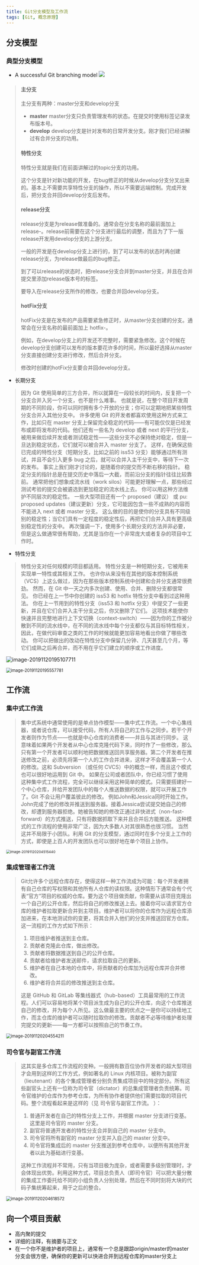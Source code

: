 ```yaml
---
title: Git分支模型及工作流
tags: [Git, 概念原理]
---
```


## 分支模型

### 典型分支模型

* A successful Git branching model
  ![](https://backlog.com/git-tutorial/cn/img/post/stepup/capture_stepup1_5_6.png)

> #### 主分支
>
> 主分支有两种：master分支和develop分支
>
> - **master**
>   master分支只负责管理发布的状态。在提交时使用标签记录发布版本号。
> - **develop**
>   develop分支是针对发布的日常开发分支。刚才我们已经讲解过有合并分支的功用。
>
> #### 特性分支
>
> 特性分支就是我们在前面讲解过的topic分支的功用。
>
> 这个分支是针对新功能的开发，在bug修正的时候从develop分支分叉出来的。基本上不需要共享特性分支的操作，所以不需要远端控制。完成开发后，把分支合并回develop分支后发布。
>
> #### release分支
>
> release分支是为release做准备的。通常会在分支名称的最前面加上release-。release前需要在这个分支进行最后的调整，而且为了下一版release开发用develop分支的上游分支。
>
> 一般的开发是在develop分支上进行的，到了可以发布的状态时再创建release分支，为release做最后的bug修正。
>
> 到了可以release的状态时，把release分支合并到master分支，并且在合并提交里添加release版本号的标签。
>
> 要导入在release分支所作的修改，也要合并回develop分支。
>
> #### hotFix分支
>
> hotFix分支是在发布的产品需要紧急修正时，从master分支创建的分支。通常会在分支名称的最前面加上 hotfix-。
>
> 例如，在develop分支上的开发还不完整时，需要紧急修改。这个时候在develop分支创建可以发布的版本要花许多的时间，所以最好选择从master分支直接创建分支进行修改，然后合并分支。
>
> 修改时创建的hotFix分支要合并回develop分支。

* 长期分支

>因为 Git 使用简单的三方合并，所以就算在一段较长的时间内，反复把一个分支合并入另一个分支，也不是什么难事。 也就是说，在整个项目开发周期的不同阶段，你可以同时拥有多个开放的分支；你可以定期地把某些特性分支合并入其他分支中。
>许多使用 Git 的开发者都喜欢使用这种方式来工作，比如只在 master 分支上保留完全稳定的代码——有可能仅仅是已经发布或即将发布的代码。他们还有一些名为 develop 或者 next 的平行分支，被用来做后续开发或者测试稳定性——这些分支不必保持绝对稳定，但是一旦达到稳定状态，它们就可以被合并入 master 分支了。 这样，在确保这些已完成的特性分支（短期分支，比如之前的 iss53 分支）能够通过所有测试，并且不会引入更多 bug 之后，就可以合并入主干分支中，等待下一次的发布。
>事实上我们刚才讨论的，是随着你的提交而不断右移的指针。 稳定分支的指针总是在提交历史中落后一大截，而前沿分支的指针往往比较靠前。
>通常把他们想象成流水线（work silos）可能更好理解一点，那些经过测试考验的提交会被遴选到更加稳定的流水线上去。
>你可以用这种方法维护不同层次的稳定性。 一些大型项目还有一个 proposed（建议） 或 pu: proposed updates（建议更新）分支，它可能因包含一些不成熟的内容而不能进入 next 或者 master 分支。 这么做的目的是使你的分支具有不同级别的稳定性；当它们具有一定程度的稳定性后，再把它们合并入具有更高级别稳定性的分支中。 再次强调一下，使用多个长期分支的方法并非必要，但是这么做通常很有帮助，尤其是当你在一个非常庞大或者复杂的项目中工作时。

* 特性分支

>特性分支对任何规模的项目都适用。 特性分支是一种短期分支，它被用来实现单一特性或其相关工作。 也许你从来没有在其他的版本控制系统（VCS）上这么做过，因为在那些版本控制系统中创建和合并分支通常很费劲。
>然而，在 Git 中一天之内多次创建、使用、合并、删除分支都很常见。
>你已经在上一节中你创建的 iss53 和 hotfix 特性分支中看到过这种用法。 你在上一节用到的特性分支（iss53 和 hotfix 分支）中提交了一些更新，并且在它们合并入主干分支之后，你又删除了它们。 这项技术能使你快速并且完整地进行上下文切换（context-switch）——因为你的工作被分散到不同的流水线中，在不同的流水线中每个分支都仅与其目标特性相关，因此，在做代码审查之类的工作的时候就能更加容易地看出你做了哪些改动。 你可以把做出的改动在特性分支中保留几分钟、几天甚至几个月，等它们成熟之后再合并，而不用在乎它们建立的顺序或工作进度。

![image-20191120195107711](https://i.loli.net/2020/05/17/eAlEZOu9mIrchMQ.png)

<img src="https://i.loli.net/2020/05/17/2OMgCaAIV6KlwZE.png" alt="image-20191120195557781" style="zoom:80%;" />


## 工作流


### 集中式工作流

>集中式系统中通常使用的是单点协作模型——集中式工作流。一个中心集线器，或者说仓库，可以接受代码，所有人将自己的工作与之同步。若干个开发者则作为节点——也就是中心仓库的消费者——并且与其进行同步。
>这意味着如果两个开发者从中心仓库克隆代码下来，同时作了一些修改，那么只有第一个开发者可以顺利地把数据推送回共享服务器。第二个开发者在推送修改之前，必须先将第一个人的工作合并进来，这样才不会覆盖第一个人的修改。这和 Subversion （或任何 CVCS）中的概念一样，而且这个模式也可以很好地运用到 Git 中。
>如果在公司或者团队中，你已经习惯了使用这种集中式工作流程，完全可以继续采用这种简单的模式。只需要搭建好一个中心仓库，并给开发团队中的每个人推送数据的权限，就可以开展工作了。Git 不会让用户覆盖彼此的修改。 例如John和Jessica同时开始工作。John完成了他的修改并推送到服务器。接着Jessica尝试提交她自己的修改，却遭到服务器拒绝。她被告知她的修改正通过非快进式（non-fast-forward）的方式推送，只有将数据抓取下来并且合并后方能推送。 这种模式的工作流程的使用非常广泛，因为大多数人对其很熟悉也很习惯。
>当然这并不局限于小团队。利用 Git 的分支模型，通过同时在多个分支上工作的方式，即使是上百人的开发团队也可以很好地在单个项目上协作。

<img src="https://i.loli.net/2020/05/17/yrPSEmUMOg2T9fH.png" alt="image-20191120204515440" style="zoom:67%;" />

### 集成管理者工作流

>Git允许多个远程仓库存在，使得这样一种工作流成为可能：每个开发者拥有自己仓库的写权限和其他所有人仓库的读权限。这种情形下通常会有个代表“官方”项目的权威的仓库。要为这个项目做贡献，你需要从该项目克隆出一个自己的公开仓库，然后将自己的修改推送上去。接着你可以请求官方仓库的维护者拉取更新合并到主项目。维护者可以将你的仓库作为远程仓库添加进来，在本地测试你的变更，将其合并入他们的分支并推送回官方仓库。这一流程的工作方式如下所示：
>
>1. 项目维护者推送到主仓库。
>2. 贡献者克隆此仓库，做出修改。
>3. 贡献者将数据推送到自己的公开仓库。
>4. 贡献者给维护者发送邮件，请求拉取自己的更新。
>5. 维护者在自己本地的仓库中，将贡献者的仓库加为远程仓库并合并修改。
>6. 维护者将合并后的修改推送到主仓库。
>
>这是 GitHub 和 GitLab 等集线器式（hub-based）工具最常用的工作流程。人们可以容易地将某个项目派生成为自己的公开仓库，向这个仓库推送自己的修改，并为每个人所见。这么做最主要的优点之一是你可以持续地工作，而主仓库的维护者可以随时拉取你的修改。贡献者不必等待维护者处理完提交的更新——每一方都可以按照自己的节奏工作。

<img src="https://i.loli.net/2020/05/17/YcuxWlEndbAGs6i.png" alt="image-20191120204554211" style="zoom:80%;" />

### 司令官与副官工作流

>这其实是多仓库工作流程的变种。一般拥有数百位协作开发者的超大型项目才会用到这样的工作方式，例如著名的 Linux 内核项目。被称为副官（lieutenant）的各个集成管理者分别负责集成项目中的特定部分。所有这些副官头上还有一位称为司令官（dictator）的总集成管理者负责统筹。司令官维护的仓库作为参考仓库，为所有协作者提供他们需要拉取的项目代码。整个流程看起来是这样的（见 司令官与副官工作流。 ）：
>
>1. 普通开发者在自己的特性分支上工作，并根据 master 分支进行变基。 这里是司令官的 master 分支。
>2. 副官将普通开发者的特性分支合并到自己的 master 分支中。
>3. 司令官将所有副官的 master 分支并入自己的 master 分支中。
>4. 司令官将集成后的 master 分支推送到参考仓库中，以便所有其他开发者以此为基础进行变基。
>
>这种工作流程并不常用，只有当项目极为庞杂，或者需要多级别管理时，才会体现出优势。利用这种方式，项目总负责人（即司令官）可以把大量分散的集成工作委托给不同的小组负责人分别处理，然后在不同时刻将大块的代码子集统筹起来，用于之后的整合。

<img src="https://i.loli.net/2020/05/17/49qbWgPHdmUX8CZ.png" alt="image-20191120204618572" style="zoom:80%;" />

## 向一个项目贡献


* 高内聚的提交
* 详细的注释，有摘要与正文
* 在一个你不是维护者的项目上，通常有一个总是跟踪origin/master的master分支会很方便，确保你的更新可以快进合并到远程仓库的master分支上